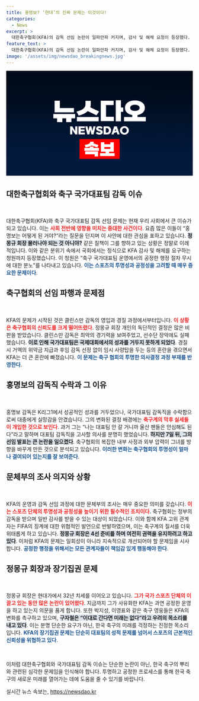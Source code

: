 ```yaml
---
title: 홍명보? ‘현대’의 진짜 문제는 이것이다!
categories:
  - News
excerpt: >
  대한축구협회(KFA)의 감독 선임 논란이 일파만파 커지며, 감사 및 해체 요청이 등장했다. 정몽규 회장은 32년간 권력을 독점해 왔고, 축구계는 그의 퇴진을 촉구하고 있다. 과연 KFA는 변화의 바람을 맞이할 수 있을까?
feature_text: >
  대한축구협회(KFA)의 감독 선임 논란이 일파만파 커지며, 감사 및 해체 요청이 등장했다. 정몽규 회장은 32년간 권력을 독점해 왔고, 축구계는 그의 퇴진을 촉구하고 있다. 과연 KFA는 변화의 바람을 맞이할 수 있을까?
image: '/assets/img/newsdao_breakingnews.jpg'
---
```


<p><img src="/assets/img/newsdao_breakingnews.jpg" alt="ontimetimes 속보" /></p>

<h2 data-ke-size="size26">대한축구협회와 축구 국가대표팀 감독 이슈</h2>

<p data-ke-size="size16">&nbsp;</p>

<p>대한축구협회(KFA)와 축구 국가대표팀 감독 선임 문제는 현재 우리 사회에서 큰 이슈가 되고 있습니다. 이는 <b><span style="color: #ee2323;">사회 전반에 영향을 미치는 중대한 사건이다</span></b>. 요즘 많은 이들이 “홍명보는 어떻게 된 거야?”라는 질문을 던지며 이 사안에 대한 관심을 표하고 있습니다. <b><span style="background-color: #21538527;">정몽규 회장 물러나야 되는 것 아니야?</span></b> 같은 질책이 그를 향하고 있는 상황은 정말로 이례적입니다. 이와 같은 분위기 속에서 국회에서는 정식으로 KFA 감사 및 해체를 요구하는 청원까지 등장했습니다. 이 청원은 “축구 국가대표팀 운영에서의 공정한 행정 절차 무시에 대한 분노”를 나타내고 있습니다. <b><span style="color: #1a5490;">이는 스포츠의 투명성과 공정성을 고려할 때 매우 중요한 문제이다</span></b>.</p>

<h2 data-ke-size="size26">축구협회의 선임 파행과 문제점</h2>

<p data-ke-size="size16">&nbsp;</p>

<p>KFA의 문제가 시작된 것은 클린스만 감독의 영입과 경질 과정에서부터입니다. <b><span style="color: #ee2323;">이 상황은 축구협회의 신뢰도를 크게 떨어뜨렸다</span></b>. 정몽규 회장 개인의 독단적인 결정은 많은 비판을 받았습니다. 클린스만 감독은 최악의 경기력을 보여주었고, 선수단 장악에도 실패했습니다. <b><span style="background-color: #21538527;">이로 인해 국가대표팀은 국제대회에서의 성과를 거두지 못하게 되었다</span></b>. 경질 시 거액의 위약금 지급과 후임 감독 선정 없이 임시 사령탑을 두는 등의 혼란을 겪으면서 KFA는 더 큰 혼란에 빠졌습니다. <b><span style="color: #1a5490;">이 문제는 축구 협회의 투명한 의사결정 과정 부재를 반영한다</span></b>.</p>

<h2 data-ke-size="size26">홍명보의 감독직 수락과 그 이유</h2>

<p data-ke-size="size16">&nbsp;</p>

<p>홍명보 감독은 K리그1에서 성공적인 성과를 거두었으나, 국가대표팀 감독직을 수락함으로써 대중에게 실망감을 안겼습니다. 그의 변화된 결정 배경에는 <b><span style="color: #ee2323;">축구계의 막후 실세들이 개입한 것으로 보인다</span></b>. 과거 그는 “나는 대표팀 안 갈 거니까 울산 팬들은 안심해도 된다”라고 말하며 대표팀 감독직을 고사할 의사를 분명히 했었습니다. <b><span style="background-color: #21538527;">하지만 7일 뒤, 그의 선임 발표는 큰 논란을 일으켰다</span></b>. 축구협회의 복잡한 내부 사정과 외부 압력이 그녀를 방향을 바꾸게 만든 것으로 분석되고 있습니다. <b><span style="color: #1a5490;">이러한 변화는 축구협회의 투명성이 얼마나 결여되어 있는지를 잘 보여준다</span></b>.</p>

<h2 data-ke-size="size26">문체부의 조사 의지와 상황</h2>

<p data-ke-size="size16">&nbsp;</p>

<p>KFA의 운영과 감독 선임 과정에 대한 문체부의 조사는 매우 중요한 의미를 갖습니다. <b><span style="color: #ee2323;">이는 스포츠 단체의 투명성과 공정성을 높이기 위한 필수적인 조치이다</span></b>. 축구협회는 정부의 감독을 받으며 일반 감사를 받을 수 있는 대상이 되었습니다. 이와 함께 KFA 고위 관계자는 FIFA의 징계에 대한 위협적인 발언으로 반발하였으며, 이는 축구계의 질서를 더욱 위태롭게 하고 있습니다. <b><span style="background-color: #21538527;">정몽규 회장은 4선 준비를 하며 여전히 권력을 유지하려고 하고 있다</span></b>. 이처럼 KFA의 문제는 일회성이 아니라 지속적으로 개선되어야 할 문제임을 시사합니다. <b><span style="color: #1a5490;">공정한 행정을 위해서는 모든 관계자들이 책임감 있게 행동해야 한다</span></b>.</p>

<h2 data-ke-size="size26">정몽규 회장과 장기집권 문제</h2>

<p data-ke-size="size16">&nbsp;</p>

<p>정몽규 회장은 현대가에서 32년 치세를 이어오고 있습니다. <b><span style="color: #ee2323;">그가 국가 스포츠 단체의 이끌고 있는 동안 많은 논란이 있어왔다</span></b>. 지금까지 그가 사유화한 KFA는 과연 공정한 운영을 하고 있는지 의문을 품게 합니다. 또한 박지성, 이영표와 같은 축구 영웅들은 KFA의 변화를 촉구하고 있으며, <b><span style="background-color: #21538527;">구자철은 “이대로 간다면 미래는 없다”라고 우려의 목소리를 내고 있다</span></b>. 이는 분명 단순한 요구가 아닌, 한국 축구의 미래를 걱정하는 진정한 목소리입니다. <b><span style="color: #1a5490;">KFA의 장기집권 문제는 단순히 대표팀의 성적 문제를 넘어서 스포츠의 근본적인 신뢰성을 위협하고 있다</span></b>.</p>

<p data-ke-size="size16">&nbsp;</p>

<p>이처럼 대한축구협회와 국가대표팀 감독 이슈는 단순한 논란이 아닌, 한국 축구의 뿌리와 관련된 심각한 문제임을 인식해야 합니다. 투명하고 공정한 프로세스를 통해 한국 축구의 새로운 미래를 열어가는 데에 도움을 줄 수 있기를 바랍니다.</p>
실시간 뉴스 속보는, <a href="https://newsdao.kr" rel="dofollow">https://newsdao.kr</a>


